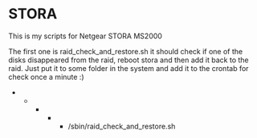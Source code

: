 # STORA
This is my scripts for Netgear STORA MS2000

The first one is raid_check_and_restore.sh
it should check if one of the disks disappeared from the raid, reboot stora and then add it back to the raid.
Just put it to some folder in the system and add it to the crontab for check once a minute :)
* * * * * /sbin/raid_check_and_restore.sh
